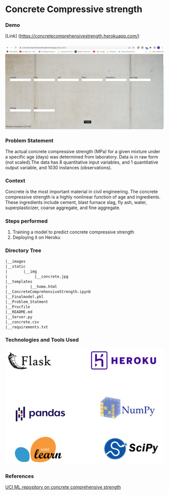 # Concrete Compressive strength
### Demo
[Link]
(https://concretecomprehensivestrength.herokuapp.com/)
#####
![Web app demo Image](https://github.com/VAMSEE92/concrete-compressive-strength/blob/main/images/DeployedResult.JPG) 
### Problem Statement
The actual concrete compressive strength (MPa) for a given mixture under a
specific age (days) was determined from laboratory. Data is in raw form (not
scaled).The data has 8 quantitative input variables, and 1 quantitative output
variable, and 1030 instances (observations).

### Context
Concrete is the most important material in civil engineering. The concrete
compressive strength is a highly nonlinear function of age and ingredients.
These ingredients include cement, blast furnace slag, fly ash, water,
superplasticizer, coarse aggregate, and fine aggregate.

##### 
### Steps performed 
1) Training a model to predict concrete compressive strength
2) Deploying it on Heroku 

### Directory Tree    
    |__images
    |__static
    |       |__img
    |            |__concrete.jpg
    |__templates
    |          |__home.html
    |__ConcreteComprehensiveStrength.ipynb
    |__Finalmodel.pkl
    |__Problem_Statment
    |__Procfile
    |__README.md
    |__Server.py
    |__concrete.csv
    |__requirements.txt

### Technologies and Tools Used
![!technologies](https://github.com/VAMSEE92/concrete-compressive-strength/blob/main/images/Flask.png)
### References
[UCI ML repository on concrete comprehensive strength](https://archive.ics.uci.edu/ml/datasets/concrete+compressive+strength) 
